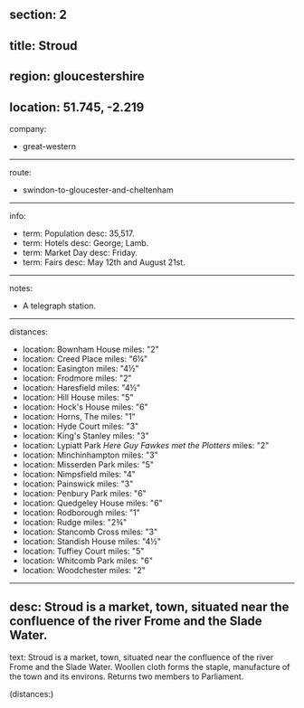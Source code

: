 section: 2
----
title: Stroud
----
region: gloucestershire
----
location: 51.745, -2.219
----
company:
- great-western
----
route:
- swindon-to-gloucester-and-cheltenham
----
info:
- term: Population
  desc: 35,517.
- term: Hotels
  desc: George; Lamb.
- term: Market Day
  desc: Friday.
- term: Fairs
  desc: May 12th and August 21st.
----
notes:
- A telegraph station.
----
distances:
- location: Bownham House
  miles: "2"
- location: Creed Place
  miles: "6¼"
- location: Easington
  miles: "4½"
- location: Frodmore
  miles: "2"
- location: Haresfield
  miles: "4½"
- location: Hill House
  miles: "5"
- location: Hock's House
  miles: "6"
- location: Horns, The
  miles: "1"
- location: Hyde Court
  miles: "3"
- location: King's Stanley
  miles: "3"
- location: Lypiatt Park *Here Guy Fawkes met the Plotters*
  miles: "2"
- location: Minchinhampton
  miles: "3"
- location: Misserden Park
  miles: "5"
- location: Nimpsfield
  miles: "4"
- location: Painswick
  miles: "3"
- location: Penbury Park
  miles: "6"
- location: Quedgeley House
  miles: "6"
- location: Rodborough
  miles: "1"
- location: Rudge
  miles: "2¾"
- location: Stancomb Cross
  miles: "3"
- location: Standish House
  miles: "4½"
- location: Tuffiey Court
  miles: "5"
- location: Whitcomb Park
  miles: "6"
- location: Woodchester
  miles: "2"
----
desc: Stroud is a market, town, situated near the confluence of the river Frome and the Slade Water.
----
text: Stroud is a market, town, situated near the confluence of the river Frome and the Slade Water. Woollen cloth forms the staple, manufacture of the town and its environs. Returns two members to Parliament.

(distances:)
